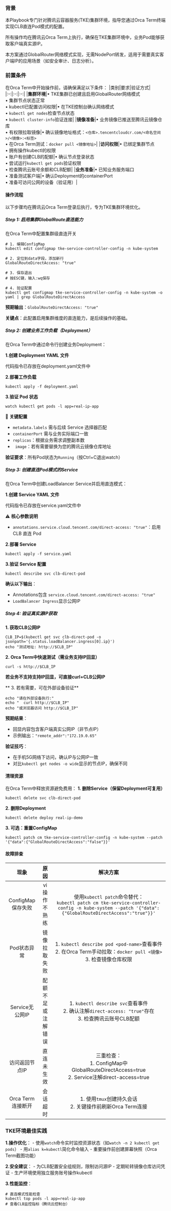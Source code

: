 
### 背景

本Playbook专门针对腾讯云容器服务(TKE)集群环境，指导您通过Orca Term终端实现CLB直连Pod模式的配置。

所有操作均在腾讯云Orca Term上执行，确保在TKE集群环境中，业务Pod能够获取客户端真实源IP。

本方案通过GlobalRouter网络模式实现，无需NodePort转发，适用于需要真实客户端IP的应用场景（如安全审计、日志分析）。

### 前置条件

在Orca Term中开始操作前，请确保满足以下条件：
|类别|要求|验证方式|
|:-:|:-:|:-:|
|​**集群环境**​|• TKE集群已创建且启用GlobalRouter网络模式<br>• 集群节点状态正常<br>• kubectl已配置访问权限|• 在TKE控制台确认网络模式<br>• `kubectl get nodes`检查节点状态<br>• `kubectl cluster-info`验证连接|
|​**镜像准备**​|• 业务镜像已推送至腾讯云镜像仓库<br>• 有权限拉取镜像|• 确认镜像地址格式：`<仓库>.tencentcloudcr.com/<命名空间>/<镜像>:<标签>`<br>• 在Orca Term测试：`docker pull <镜像地址>`|
|​**访问权限**​|• 已绑定集群节点<br>• 拥有操作kubectl的权限<br>• 账户有创建CLB的配额|• 确认节点登录状态<br>• 尝试运行`kubectl get pods`验证权限<br>• 检查腾讯云账号余额和CLB配额|
|​**业务准备**​|• 已知业务服务端口<br>• 准备测试客户端|• 确认Deployment的containerPort<br>• 准备可访问公网的设备（验证用）|

#### 操作流程
以下步骤均在腾讯云Orca Term登录后执行，专为TKE集群环境优化。

##### Step 1: 启用集群GlobalRoute直连能力
在Orca Term中配置集群级直连开关

``` 
# 1. 编辑ConfigMap
kubectl edit configmap tke-service-controller-config -n kube-system

# 2. 定位到data字段，添加新行
GlobalRouteDirectAccess: "true"

# 3. 保存退出
# 按ESC键，输入:wq保存

# 4. 验证配置
kubectl get configmap tke-service-controller-config -n kube-system -o yaml | grep GlobalRouteDirectAccess
```

**预期输出**​：`GlobalRouteDirectAccess: "true"`

**关键点**​：此配置启用集群维度的直连能力，是后续操作的基础。

##### Step 2: 创建业务工作负载（Deployment）

在Orca Term中通过命令行创建业务Deployment：

**1.创建 Deployment YAML 文件**

代码指令已存放在deployment.yaml文件中

​**2.部署工作负载**
```
kubectl apply -f deployment.yaml
```
**3.验证 Pod 状态**
```
watch kubectl get pods -l app=real-ip-app
```

📌 ​**关键配置**​
- `metadata.labels` 需与后续 Service 选择器匹配
- `containerPort` 需与业务实际端口一致
- `replicas`：根据业务需求调整副本数
- ` image`：若有需要替换为您的腾讯云镜像仓库地址

**验证要求**​：所有Pod状态为`Running`（按Ctrl+C退出watch）

##### Step 3: 创建直连Pod模式的Service

在Orca Term中创建LoadBalancer Service并启用直连模式：

**1.创建 Service YAML 文件**

代码指令已存放在service.yaml文件中

⚠️ ​**核心参数说明**​
- `annotations.service.cloud.tencent.com/direct-access: "true"`：启用 CLB 直连 Pod

**2.部署 Service**
```
kubectl apply -f service.yaml
```
**3.验证 Service 配置**
```
kubectl describe svc clb-direct-pod
```

**确认以下输出**​：
- Annotations包含 `service.cloud.tencent.com/direct-access: "true"`
- `LoadBalancer Ingress`显示公网IP


##### Step 4: 验证真实源IP获取

**1. 获取CLB公网IP**
```
CLB_IP=$(kubectl get svc clb-direct-pod -o jsonpath='{.status.loadBalancer.ingress[0].ip}')
echo "测试地址: http://$CLB_IP"
```

**2. Orca Term中快速测试（需业务支持IP回显）**
```
curl -s http://$CLB_IP
```
**若业务不支持支持IP回显，可直接curl+CLB公网IP**

** 3. 若有需要，可在外部设备验证**
```
echo "请在外部设备执行:"
echo "  curl http://$CLB_IP"
echo "或浏览器访问 http://$CLB_IP"
```
**预期结果**​：
- 回显内容包含客户端真实公网IP（非节点IP）
- 示例输出：`"remote_addr":"172.19.0.65"`

**验证技巧**​：
- 在手机5G网络下访问，确认IP与公网IP一致
- 对比`kubectl get nodes -o wide`显示的节点IP，确保不同

#### 清理资源
在Orca Term中释放资源避免费用：
**1. 删除Service（保留Deployment可复用）**

``` 
kubectl delete svc clb-direct-pod
```

**2. 删除Deployment**
```
kubectl delete deploy real-ip-demo
```

**3. 可选：重置ConfigMap**
```
kubectl patch cm tke-service-controller-config -n kube-system --patch '{"data":{"GlobalRouteDirectAccess":"false"}}'
```


#### 故障排查
|现象|原因|解决方案|
|:-:|:-:|:-:|
|ConfigMap保存失败|vi操作不熟练|使用`kubectl patch`命令替代：<br>`kubectl patch cm tke-service-controller-config -n kube-system --patch '{"data":{"GlobalRouteDirectAccess":"true"}}'`|
|Pod状态异常|镜像拉取失败|1. `kubectl describe pod <pod-name>`查看事件<br>2. 在Orca Term手动拉取：`docker pull <镜像>`<br>3. 检查镜像仓库权限|
|Service无公网IP|配额不足或注解错误|1. `kubectl describe svc`查看事件<br>2. 确认注解`direct-access: "true"`存在<br>3. 检查腾讯云账号CLB配额|
|访问返回节点IP|直连未生效|三重检查：<br>1. ConfigMap中GlobalRouteDirectAccess=true<br>2. Service注解direct-access=true
|Orca Term连接断开|会话超时|1. 使用`tmux`创建持久会话<br>2. 关键操作前刷新Orca Term连接|


### TKE环境最佳实践

 ​**1.操作优化**​：
	- 使用`watch`命令实时监控资源状态（如`watch -n 2 kubectl get pods`）
	- 用`alias k=kubectl`简化命令输入
	- 重要操作前创建屏幕快照（Orca Term截图功能）

 
​**2.安全建议**​：
	- 为CLB配置安全组规则，限制访问源IP
	- 定期轮转镜像仓库访问凭证
	- 生产环境使用独立服务账号操作kubectl

​**3.性能监控**​：
```
# 直连模式性能检查
kubectl top pods -l app=real-ip-app
# 查看CLB监控指标（腾讯云控制台）
```

